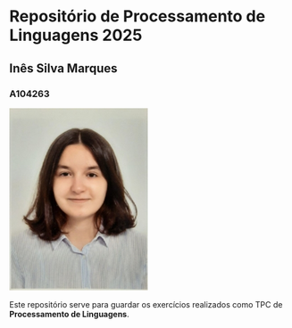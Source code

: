 # Repositório de Processamento de Linguagens 2025
## Inês Silva Marques
### A104263
![A minha foto](foto.jpg)

Este repositório serve para guardar os exercícios realizados como TPC de **Processamento de Linguagens**.